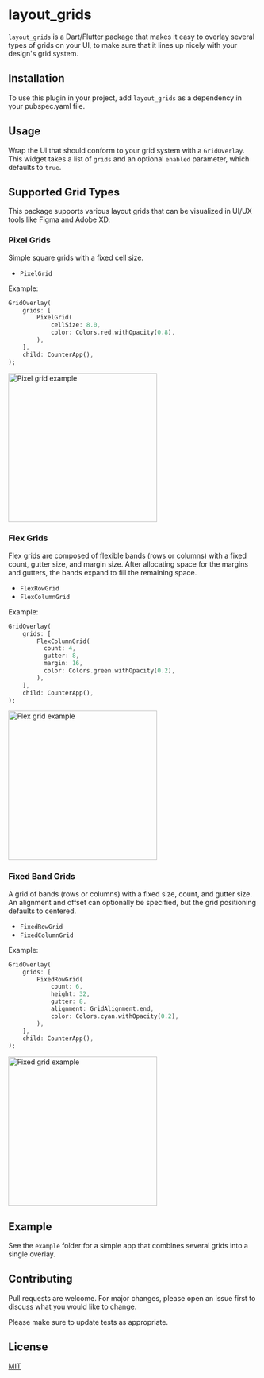 # layout_grids

`layout_grids` is a Dart/Flutter package that makes it easy to overlay several types of grids on your UI, to make sure that it lines up nicely with your design's grid system.

## Installation

To use this plugin in your project, add `layout_grids` as a dependency in your pubspec.yaml file.

## Usage

Wrap the UI that should conform to your grid system with a `GridOverlay`. This widget takes a list of `grids` and an optional `enabled` parameter, which defaults to `true`.

## Supported Grid Types

This package supports various layout grids that can be visualized in UI/UX tools like Figma and Adobe XD.

### Pixel Grids

Simple square grids with a fixed cell size.

* `PixelGrid`

Example:
```dart
GridOverlay(
    grids: [
        PixelGrid(
            cellSize: 8.0,
            color: Colors.red.withOpacity(0.8),
        ),
    ],
    child: CounterApp(),
);
```
<img src="./images/pixel_grid_example.png" alt="Pixel grid example" width="300"/>

### Flex Grids
Flex grids are composed of flexible bands (rows or columns) with a fixed count, gutter size, and margin size. After allocating space for the margins and gutters, the bands expand to fill the remaining space.

* `FlexRowGrid`
* `FlexColumnGrid`

Example:
```dart
GridOverlay(
    grids: [
        FlexColumnGrid(
          count: 4,
          gutter: 8,
          margin: 16,
          color: Colors.green.withOpacity(0.2),
        ),
    ],
    child: CounterApp(),
);
```
<img src="./images/flex_grid_example.png" alt="Flex grid example" width="300"/>

### Fixed Band Grids
A grid of bands (rows or columns) with a fixed size, count, and gutter size. An alignment and offset can optionally be specified, but the grid positioning defaults to centered.

* `FixedRowGrid`
* `FixedColumnGrid`

Example:
```dart
GridOverlay(
    grids: [
        FixedRowGrid(
            count: 6,
            height: 32,
            gutter: 8,
            alignment: GridAlignment.end,
            color: Colors.cyan.withOpacity(0.2),
        ),
    ],
    child: CounterApp(),
);
```

<img src="./images/fixed_grid_example.png" alt="Fixed grid example" width="300"/>

## Example

See the `example` folder for a simple app that combines several grids into a single overlay.

## Contributing
Pull requests are welcome. For major changes, please open an issue first to discuss what you would like to change.

Please make sure to update tests as appropriate.

## License
[MIT](https://choosealicense.com/licenses/mit/)